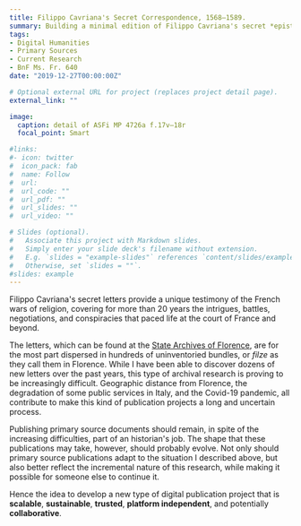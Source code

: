 ```yaml
---
title: Filippo Cavriana's Secret Correspondence, 1568—1589.
summary: Building a minimal edition of Filippo Cavriana's secret *epistolarium*
tags: 
- Digital Humanities
- Primary Sources
- Current Research
- BnF Ms. Fr. 640
date: "2019-12-27T00:00:00Z"

# Optional external URL for project (replaces project detail page).
external_link: ""

image:
  caption: detail of ASFi MP 4726a f.17v–18r
  focal_point: Smart

#links:
#- icon: twitter
#  icon_pack: fab
#  name: Follow
#  url: 
#  url_code: ""
#  url_pdf: ""
#  url_slides: ""
#  url_video: ""

# Slides (optional).
#   Associate this project with Markdown slides.
#   Simply enter your slide deck's filename without extension.
#   E.g. `slides = "example-slides"` references `content/slides/example-slides.md`.
#   Otherwise, set `slides = ""`.
#slides: example
---
```


Filippo Cavriana's secret letters provide a unique testimony of the French wars of religion, covering for more than 20 years the intrigues, battles, negotiations, and conspiracies that paced life at the court of France and beyond.  

The letters, which can be found at the [State Archives of Florence](https://www.archiviodistato.firenze.it/asfi/home), are for the most part dispersed in hundreds of uninventoried bundles, or *filze* as they call them in Florence. While I have been able to discover dozens of new letters over the past years, this type of archival research is proving to be increasingly difficult. Geographic distance from Florence, the degradation of some public services in Italy, and the Covid-19 pandemic, all contribute to make this kind of publication projects a long and uncertain process.

Publishing primary source documents should remain, in spite of the increasing difficulties, part of an historian's job. The shape that these publications may take, however, should probably evolve. Not only should primary source publications adapt to the situation I described above, but also better reflect the incremental nature of this research, while making it possible for someone else to continue it.

Hence the idea to develop a new type of digital publication project that is **scalable**, **sustainable**, **trusted**, **platform independent**, and potentially **collaborative**. 
